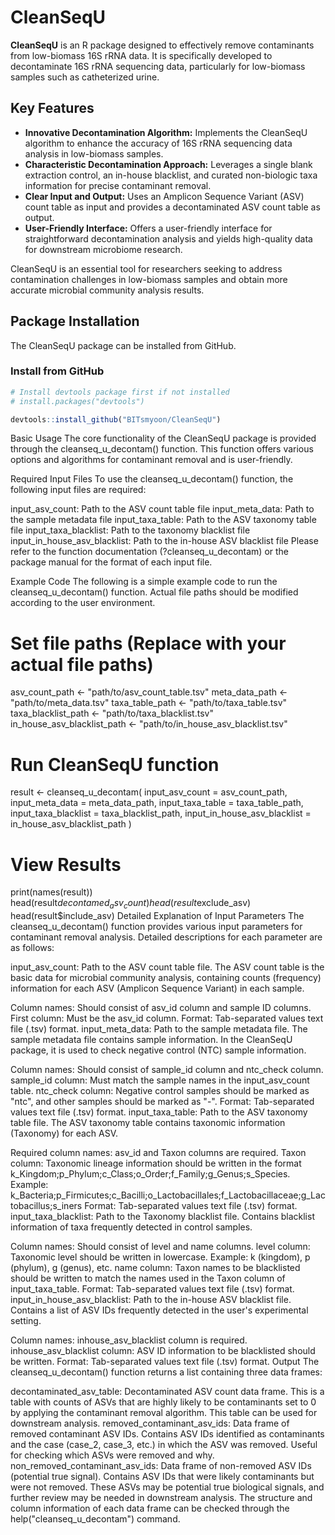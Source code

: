 # CleanSeqU

**CleanSeqU** is an R package designed to effectively remove contaminants from low-biomass 16S rRNA data. It is specifically developed to decontaminate 16S rRNA sequencing data, particularly for low-biomass samples such as catheterized urine.

## Key Features

* **Innovative Decontamination Algorithm:** Implements the CleanSeqU algorithm to enhance the accuracy of 16S rRNA sequencing data analysis in low-biomass samples.
* **Characteristic Decontamination Approach:** Leverages a single blank extraction control, an in-house blacklist, and curated non-biologic taxa information for precise contaminant removal.
* **Clear Input and Output:** Uses an Amplicon Sequence Variant (ASV) count table as input and provides a decontaminated ASV count table as output.
* **User-Friendly Interface:** Offers a user-friendly interface for straightforward decontamination analysis and yields high-quality data for downstream microbiome research.

CleanSeqU is an essential tool for researchers seeking to address contamination challenges in low-biomass samples and obtain more accurate microbial community analysis results.

## Package Installation

The CleanSeqU package can be installed from GitHub.

### Install from GitHub

```R
# Install devtools package first if not installed
# install.packages("devtools")

devtools::install_github("BITsmyoon/CleanSeqU")
```
Basic Usage
The core functionality of the CleanSeqU package is provided through the cleanseq_u_decontam() function. This function offers various options and algorithms for contaminant removal and is user-friendly.

Required Input Files
To use the cleanseq_u_decontam() function, the following input files are required:

input_asv_count: Path to the ASV count table file
input_meta_data: Path to the sample metadata file
input_taxa_table: Path to the ASV taxonomy table file
input_taxa_blacklist: Path to the taxonomy blacklist file
input_in_house_asv_blacklist: Path to the in-house ASV blacklist file
Please refer to the function documentation (?cleanseq_u_decontam) or the package manual for the format of each input file.

Example Code
The following is a simple example code to run the cleanseq_u_decontam() function.  Actual file paths should be modified according to the user environment.

# Set file paths (Replace with your actual file paths)
asv_count_path <- "path/to/asv_count_table.tsv"
meta_data_path <- "path/to/meta_data.tsv"
taxa_table_path <- "path/to/taxa_table.tsv"
taxa_blacklist_path <- "path/to/taxa_blacklist.tsv"
in_house_asv_blacklist_path <- "path/to/in_house_asv_blacklist.tsv"

# Run CleanSeqU function
result <- cleanseq_u_decontam(
  input_asv_count = asv_count_path,
  input_meta_data = meta_data_path,
  input_taxa_table = taxa_table_path,
  input_taxa_blacklist = taxa_blacklist_path,
  input_in_house_asv_blacklist = in_house_asv_blacklist_path
)

# View Results
print(names(result))
head(result$decontamed_asv_count)
head(result$exclude_asv)
head(result$include_asv)
Detailed Explanation of Input Parameters
The cleanseq_u_decontam() function provides various input parameters for contaminant removal analysis. Detailed descriptions for each parameter are as follows:

input_asv_count: Path to the ASV count table file. The ASV count table is the basic data for microbial community analysis, containing counts (frequency) information for each ASV (Amplicon Sequence Variant) in each sample.

Column names: Should consist of asv_id column and sample ID columns.
First column: Must be the asv_id column.
Format: Tab-separated values text file (.tsv) format.
input_meta_data: Path to the sample metadata file. The sample metadata file contains sample information. In the CleanSeqU package, it is used to check negative control (NTC) sample information.

Column names: Should consist of sample_id column and ntc_check column.
sample_id column: Must match the sample names in the input_asv_count table.
ntc_check column: Negative control samples should be marked as "ntc", and other samples should be marked as "-".
Format: Tab-separated values text file (.tsv) format.
input_taxa_table: Path to the ASV taxonomy table file. The ASV taxonomy table contains taxonomic information (Taxonomy) for each ASV.

Required column names: asv_id and Taxon columns are required.
Taxon column: Taxonomic lineage information should be written in the format k_Kingdom;p_Phylum;c_Class;o_Order;f_Family;g_Genus;s_Species. Example: k_Bacteria;p_Firmicutes;c_Bacilli;o_Lactobacillales;f_Lactobacillaceae;g_Lactobacillus;s_iners
Format: Tab-separated values text file (.tsv) format.
input_taxa_blacklist: Path to the Taxonomy blacklist file. Contains blacklist information of taxa frequently detected in control samples.

Column names: Should consist of level and name columns.
level column: Taxonomic level should be written in lowercase. Example: k (kingdom), p (phylum), g (genus), etc.
name column: Taxon names to be blacklisted should be written to match the names used in the Taxon column of input_taxa_table.
Format: Tab-separated values text file (.tsv) format.
input_in_house_asv_blacklist: Path to the in-house ASV blacklist file. Contains a list of ASV IDs frequently detected in the user's experimental setting.

Column names: inhouse_asv_blacklist column is required.
inhouse_asv_blacklist column: ASV ID information to be blacklisted should be written.
Format: Tab-separated values text file (.tsv) format.
Output
The cleanseq_u_decontam() function returns a list containing three data frames:

decontaminated_asv_table: Decontaminated ASV count data frame. This is a table with counts of ASVs that are highly likely to be contaminants set to 0 by applying the contaminant removal algorithm. This table can be used for downstream analysis.
removed_contaminant_asv_ids: Data frame of removed contaminant ASV IDs. Contains ASV IDs identified as contaminants and the case (case_2, case_3, etc.) in which the ASV was removed. Useful for checking which ASVs were removed and why.
non_removed_contaminant_asv_ids: Data frame of non-removed ASV IDs (potential true signal). Contains ASV IDs that were likely contaminants but were not removed. These ASVs may be potential true biological signals, and further review may be needed in downstream analysis.
The structure and column information of each data frame can be checked through the help("cleanseq_u_decontam") command.
